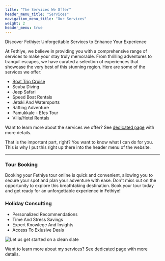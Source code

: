 ```yaml
---
title: "The Services We Offer"
header_menu_title: "Services"
navigation_menu_title: "Our Services"
weight: 2
header_menu: true
---
```



Discover Fethiye: Unforgettable Services to Enhance Your Experience

At Fethiye, we believe in providing you with a comprehensive range of services to make your stay truly memorable. From thrilling adventures to tranquil escapes, we have curated a selection of experiences that showcase the very best of this stunning region. Here are some of the services we offer:

- [Boat Trip Cruise](/boat-trip/)
- Scuba Diving 
- Jeep Safari
- Speed Boat Rentals
- Jetski And Watersports
- Rafting Adventure
- Pamukkale - Efes Tour
- Villa/Hotel Rentals

Want to learn more about the services we offer? See [dedicated page](services) with more details.

That is the important part, right? You want to know what I can do for you. This is why I put this right up there into the header menu of the website.

---

### Tour Booking

Booking your Fethiye tour online is quick and convenient, allowing you to secure your spot and plan your adventure with ease. Don't miss out on the opportunity to explore this breathtaking destination. Book your tour today and get ready for an unforgettable experience in Fethiye!

### Holiday Consulting

- Personalized Recommendations
- Time And Stress Savings
- Expert Knowlege And Insights
- Access To Exlusive Deals


![Let us get started on a clean slate](images/Sunsetparagliding.jpg)

Want to learn more about my services? See [dedicated page](services) with more details.